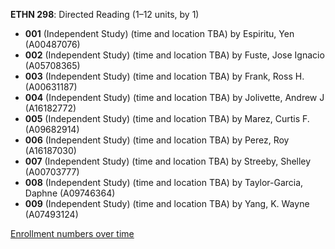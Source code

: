 **ETHN 298**: Directed Reading (1–12 units, by 1)

- **001** (Independent Study) (time and location TBA) by Espiritu, Yen (A00487076)
- **002** (Independent Study) (time and location TBA) by Fuste, Jose Ignacio (A05708365)
- **003** (Independent Study) (time and location TBA) by Frank, Ross H. (A00631187)
- **004** (Independent Study) (time and location TBA) by Jolivette, Andrew J (A16182772)
- **005** (Independent Study) (time and location TBA) by Marez, Curtis F. (A09682914)
- **006** (Independent Study) (time and location TBA) by Perez, Roy (A16187030)
- **007** (Independent Study) (time and location TBA) by Streeby, Shelley (A00703777)
- **008** (Independent Study) (time and location TBA) by Taylor-Garcia, Daphne (A09746364)
- **009** (Independent Study) (time and location TBA) by Yang, K. Wayne (A07493124)

[Enrollment numbers over time](./ETHN298.tsv)
